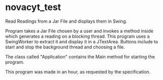 # novacyt_test
Read Readings from a Jar File and displays them in Swing.

Program takes a Jar File chosen by a user and invokes a method inside which generates a reading on a blocking thread.
This program uses a SwingWorker to extract it and display it in a JTextArea. Buttons include to start and stop the background
thread and choosing a file.

The class called "Application" contains the Main method for starting the program.

This program was made in an hour, as requested by the specification.

